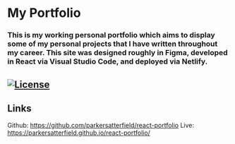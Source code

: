 # **My Portfolio**

### This is my working personal portfolio which aims to display some of my personal projects that I have written throughout my career. This site was designed roughly in Figma, developed in React via Visual Studio Code, and deployed via Netlify. 

## [![License](https://img.shields.io/badge/License-Apache%202.0-blue.svg)](https://opensource.org/licenses/Apache-2.0) 

## Links
Github: https://github.com/parkersatterfield/react-portfolio
Live: https://parkersatterfield.github.io/react-portfolio/


            
